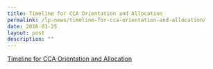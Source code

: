 ```yaml
---
title: Timeline for CCA Orientation and Allocation
permalink: /lp-news/timeline-for-cca-orientation-and-allocation/
date: 2016-01-25
layout: post
description: ""
---
```

[Timeline for CCA Orientation and Allocation](/files/Briefing-Slides-for-CCA-Orientation-2016-For-posting-on-School-website-1.pdf)